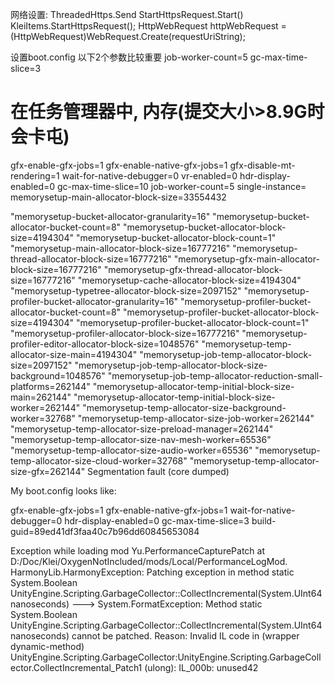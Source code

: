﻿
网络设置:
ThreadedHttps.Send  StartHttpsRequest.Start()
KleiItems.StartHttpsRequest();
HttpWebRequest httpWebRequest = (HttpWebRequest)WebRequest.Create(requestUriString);



设置boot.config
以下2个参数比较重要
job-worker-count=5
gc-max-time-slice=3

# 在任务管理器中,  内存(提交大小>8.9G时 会卡屯)

gfx-enable-gfx-jobs=1
gfx-enable-native-gfx-jobs=1
gfx-disable-mt-rendering=1
wait-for-native-debugger=0
vr-enabled=0
hdr-display-enabled=0
gc-max-time-slice=10
job-worker-count=5
single-instance=
memorysetup-main-allocator-block-size=33554432


"memorysetup-bucket-allocator-granularity=16"
"memorysetup-bucket-allocator-bucket-count=8"
"memorysetup-bucket-allocator-block-size=4194304"
"memorysetup-bucket-allocator-block-count=1"
"memorysetup-main-allocator-block-size=16777216"
"memorysetup-thread-allocator-block-size=16777216"
"memorysetup-gfx-main-allocator-block-size=16777216"
"memorysetup-gfx-thread-allocator-block-size=16777216"
"memorysetup-cache-allocator-block-size=4194304"
"memorysetup-typetree-allocator-block-size=2097152"
"memorysetup-profiler-bucket-allocator-granularity=16"
"memorysetup-profiler-bucket-allocator-bucket-count=8"
"memorysetup-profiler-bucket-allocator-block-size=4194304"
"memorysetup-profiler-bucket-allocator-block-count=1"
"memorysetup-profiler-allocator-block-size=16777216"
"memorysetup-profiler-editor-allocator-block-size=1048576"
"memorysetup-temp-allocator-size-main=4194304"
"memorysetup-job-temp-allocator-block-size=2097152"
"memorysetup-job-temp-allocator-block-size-background=1048576"
"memorysetup-job-temp-allocator-reduction-small-platforms=262144"
"memorysetup-allocator-temp-initial-block-size-main=262144"
"memorysetup-allocator-temp-initial-block-size-worker=262144"
"memorysetup-temp-allocator-size-background-worker=32768"
"memorysetup-temp-allocator-size-job-worker=262144"
"memorysetup-temp-allocator-size-preload-manager=262144"
"memorysetup-temp-allocator-size-nav-mesh-worker=65536"
"memorysetup-temp-allocator-size-audio-worker=65536"
"memorysetup-temp-allocator-size-cloud-worker=32768"
"memorysetup-temp-allocator-size-gfx=262144"
Segmentation fault (core dumped)


My boot.config looks like:

gfx-enable-gfx-jobs=1
gfx-enable-native-gfx-jobs=1
wait-for-native-debugger=0
hdr-display-enabled=0
gc-max-time-slice=3
build-guid=89ed41df3faa40c7b96dd60845653084

Exception while loading mod Yu.PerformanceCapturePatch at D:/Doc/Klei/OxygenNotIncluded/mods/Local/PerformanceLogMod. 
HarmonyLib.HarmonyException: Patching exception in method static System.Boolean 
UnityEngine.Scripting.GarbageCollector::CollectIncremental(System.UInt64 nanoseconds) ---> System.FormatException:
Method static System.Boolean UnityEngine.Scripting.GarbageCollector::CollectIncremental(System.UInt64 nanoseconds) cannot be patched. Reason: 
Invalid IL code in (wrapper dynamic-method) UnityEngine.Scripting.GarbageCollector:UnityEngine.Scripting.GarbageCollector.CollectIncremental_Patch1 (ulong): IL_000b: unused42  

 
